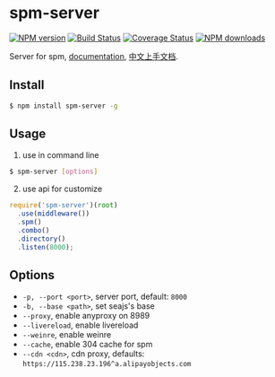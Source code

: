 # spm-server

[![NPM version](https://img.shields.io/npm/v/spm-server.svg?style=flat)](https://npmjs.org/package/spm-server)
[![Build Status](https://img.shields.io/travis/spmjs/spm-server.svg?style=flat)](https://travis-ci.org/spmjs/spm-server)
[![Coverage Status](https://img.shields.io/coveralls/spmjs/spm-server.svg?style=flat)](https://coveralls.io/r/spmjs/spm-server)
[![NPM downloads](http://img.shields.io/npm/dm/spm-server.svg?style=flat)](https://npmjs.org/package/spm-server)

Server for spm, [documentation](http://sorrycc.gitbooks.io/spm-handbook/content/develop-project/spm-server.html), [中文上手文档](https://github.com/spmjs/spm-server/issues/7).

## Install

```bash
$ npm install spm-server -g
```

## Usage

1. use in command line

```bash
$ spm-server [options]
```

2. use api for customize

```javascript
require('spm-server')(root)
  .use(middleware())
  .spm()
  .combo()
  .directory()
  .listen(8000);
```

## Options

* `-p, --port <port>`, server port, default: `8000`
* `-b, --base <path>`, set seajs's base
* `--proxy`, enable anyproxy on 8989
* `--livereload`, enable livereload
* `--weinre`, enable weinre
* `--cache`, enable 304 cache for spm
* `--cdn <cdn>`, cdn proxy, defaults: `https://115.238.23.196^a.alipayobjects.com`
